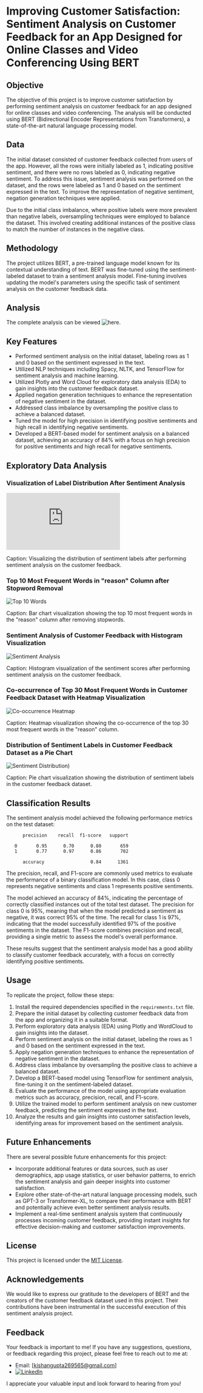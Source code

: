 # Improving Customer Satisfaction: Sentiment Analysis on Customer Feedback for an App Designed for Online Classes and Video Conferencing Using BERT



## Objective
The objective of this project is to improve customer satisfaction by performing sentiment analysis on customer feedback for an app designed for online classes and video conferencing. The analysis will be conducted using BERT (Bidirectional Encoder Representations from Transformers), a state-of-the-art natural language processing model.

## Data
The initial dataset consisted of customer feedback collected from users of the app. However, all the rows were initially labeled as 1, indicating positive sentiment, and there were no rows labeled as 0, indicating negative sentiment. To address this issue, sentiment analysis was performed on the dataset, and the rows were labeled as 1 and 0 based on the sentiment expressed in the text. To improve the representation of negative sentiment, negation generation techniques were applied. 

Due to the initial class imbalance, where positive labels were more prevalent than negative labels, oversampling techniques were employed to balance the dataset. This involved creating additional instances of the positive class to match the number of instances in the negative class.

## Methodology
The project utilizes BERT, a pre-trained language model known for its contextual understanding of text. BERT was fine-tuned using the sentiment-labeled dataset to train a sentiment analysis model. Fine-tuning involves updating the model's parameters using the specific task of sentiment analysis on the customer feedback data.

## Analysis
The complete analysis can be viewed ![here.](https://github.com/Kishan269565/Customer_satisfaction/blob/main/Customer_satisfaction.ipynb)


## Key Features
- Performed sentiment analysis on the initial dataset, labeling rows as 1 and 0 based on the sentiment expressed in the text.
- Utilized NLP techniques including Spacy, NLTK, and TensorFlow for sentiment analysis and machine learning.
- Utilized Plotly and Word Cloud for exploratory data analysis (EDA) to gain insights into the customer feedback dataset.
- Applied negation generation techniques to enhance the representation of negative sentiment in the dataset.
- Addressed class imbalance by oversampling the positive class to achieve a balanced dataset.
- Tuned the model for high precision in identifying positive sentiments and high recall in identifying negative sentiments.
- Developed a BERT-based model for sentiment analysis on a balanced dataset, achieving an accuracy of 84% with a focus on high precision for positive sentiments and high recall for negative sentiments.

## Exploratory Data Analysis

### Visualization of Label Distribution After Sentiment Analysis

![Label Distribution](https://github.com/Kishan269565/Customer_satisfaction/blob/main/Readme.md)
  
Caption: Visualizing the distribution of sentiment labels after performing sentiment analysis on the customer feedback.

### Top 10 Most Frequent Words in "reason" Column after Stopword Removal

![Top 10 Words](https://github.com/Kishan269565/Customer_satisfaction/blob/main/img4.png)

Caption: Bar chart visualization showing the top 10 most frequent words in the "reason" column after removing stopwords.

### Sentiment Analysis of Customer Feedback with Histogram Visualization

![Sentiment Analysis](https://github.com/Kishan269565/Customer_satisfaction/blob/main/img1.png)
 
Caption: Histogram visualization of the sentiment scores after performing sentiment analysis on the customer feedback.


### Co-occurrence of Top 30 Most Frequent Words in Customer Feedback Dataset with Heatmap Visualization

![Co-occurrence Heatmap](https://github.com/Kishan269565/Customer_satisfaction/blob/main/img2.png)
 
Caption: Heatmap visualization showing the co-occurrence of the top 30 most frequent words in the "reason" column.

### Distribution of Sentiment Labels in Customer Feedback Dataset as a Pie Chart

![Sentiment Distribution](https://github.com/Kishan269565/Customer_satisfaction/blob/main/img3.png))

Caption: Pie chart visualization showing the distribution of sentiment labels in the customer feedback dataset.


## Classification Results

The sentiment analysis model achieved the following performance metrics on the test dataset:

          precision    recall  f1-score   support

       0       0.95      0.70      0.80       659
       1       0.77      0.97      0.86       702
          
          accuracy                 0.84      1361


The precision, recall, and F1-score are commonly used metrics to evaluate the performance of a binary classification model. In this case, class 0 represents negative sentiments and class 1 represents positive sentiments.

The model achieved an accuracy of 84%, indicating the percentage of correctly classified instances out of the total test dataset. The precision for class 0 is 95%, meaning that when the model predicted a sentiment as negative, it was correct 95% of the time. The recall for class 1 is 97%, indicating that the model successfully identified 97% of the positive sentiments in the dataset. The F1-score combines precision and recall, providing a single metric to assess the model's overall performance.

These results suggest that the sentiment analysis model has a good ability to classify customer feedback accurately, with a focus on correctly identifying positive sentiments.



## Usage
To replicate the project, follow these steps:

1. Install the required dependencies specified in the `requirements.txt` file.
2. Prepare the initial dataset by collecting customer feedback data from the app and organizing it in a suitable format.
3. Perform exploratory data analysis (EDA) using Plotly and WordCloud to gain insights into the dataset.
4. Perform sentiment analysis on the initial dataset, labeling the rows as 1 and 0 based on the sentiment expressed in the text.
5. Apply negation generation techniques to enhance the representation of negative sentiment in the dataset.
6. Address class imbalance by oversampling the positive class to achieve a balanced dataset.
7. Develop a BERT-based model using TensorFlow for sentiment analysis, fine-tuning it on the sentiment-labeled dataset.
8. Evaluate the performance of the model using appropriate evaluation metrics such as accuracy, precision, recall, and F1-score.
9. Utilize the trained model to perform sentiment analysis on new customer feedback, predicting the sentiment expressed in the text.
10. Analyze the results and gain insights into customer satisfaction levels, identifying areas for improvement based on the sentiment analysis.


## Future Enhancements
There are several possible future enhancements for this project:

- Incorporate additional features or data sources, such as user demographics, app usage statistics, or user behavior patterns, to enrich the sentiment analysis and gain deeper insights into customer satisfaction.
- Explore other state-of-the-art natural language processing models, such as GPT-3 or Transformer-XL, to compare their performance with BERT and potentially achieve even better sentiment analysis results.
- Implement a real-time sentiment analysis system that continuously processes incoming customer feedback, providing instant insights for effective decision-making and customer satisfaction improvements.

## License
This project is licensed under the [MIT License](LICENSE).

## Acknowledgements
We would like to express our gratitude to the developers of BERT and the creators of the customer feedback dataset used in this project. Their contributions have been instrumental in the successful execution of this sentiment analysis project.


## Feedback

Your feedback is important to me! If you have any suggestions, questions, or feedback regarding this project, please feel free to reach out to me at:

- Email: [kishangupta269565@gmail.com]
- [![LinkedIn](https://img.shields.io/badge/LinkedIn-Connect-blue.svg)](https://www.linkedin.com/in/kishan-gupta26/)

I appreciate your valuable input and look forward to hearing from you!

